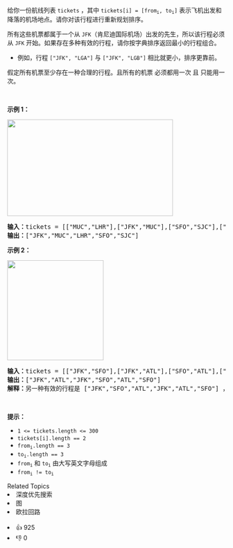 <p>给你一份航线列表 <code>tickets</code> ，其中 <code>tickets[i] = [from<sub>i</sub>, to<sub>i</sub>]</code> 表示飞机出发和降落的机场地点。请你对该行程进行重新规划排序。</p>

<p>所有这些机票都属于一个从 <code>JFK</code>（肯尼迪国际机场）出发的先生，所以该行程必须从 <code>JFK</code> 开始。如果存在多种有效的行程，请你按字典排序返回最小的行程组合。</p>

<ul> 
 <li>例如，行程 <code>["JFK", "LGA"]</code> 与 <code>["JFK", "LGB"]</code> 相比就更小，排序更靠前。</li> 
</ul>

<p>假定所有机票至少存在一种合理的行程。且所有的机票 必须都用一次 且 只能用一次。</p>

<p>&nbsp;</p>

<p><strong>示例 1：</strong></p> 
<img alt="" src="https://assets.leetcode.com/uploads/2021/03/14/itinerary1-graph.jpg" style="width: 382px; height: 222px;" /> 
<pre>
<strong>输入：</strong>tickets = [["MUC","LHR"],["JFK","MUC"],["SFO","SJC"],["LHR","SFO"]]
<strong>输出：</strong>["JFK","MUC","LHR","SFO","SJC"]
</pre>

<p><strong>示例 2：</strong></p> 
<img alt="" src="https://assets.leetcode.com/uploads/2021/03/14/itinerary2-graph.jpg" style="width: 222px; height: 230px;" /> 
<pre>
<strong>输入：</strong>tickets = [["JFK","SFO"],["JFK","ATL"],["SFO","ATL"],["ATL","JFK"],["ATL","SFO"]]
<strong>输出：</strong>["JFK","ATL","JFK","SFO","ATL","SFO"]
<strong>解释：</strong>另一种有效的行程是 ["JFK","SFO","ATL","JFK","ATL","SFO"] ，但是它字典排序更大更靠后。
</pre>

<p>&nbsp;</p>

<p><strong>提示：</strong></p>

<ul> 
 <li><code>1 &lt;= tickets.length &lt;= 300</code></li> 
 <li><code>tickets[i].length == 2</code></li> 
 <li><code>from<sub>i</sub>.length == 3</code></li> 
 <li><code>to<sub>i</sub>.length == 3</code></li> 
 <li><code>from<sub>i</sub></code> 和 <code>to<sub>i</sub></code> 由大写英文字母组成</li> 
 <li><code>from<sub>i</sub> != to<sub>i</sub></code></li> 
</ul>

<div><div>Related Topics</div><div><li>深度优先搜索</li><li>图</li><li>欧拉回路</li></div></div><br><div><li>👍 925</li><li>👎 0</li></div>